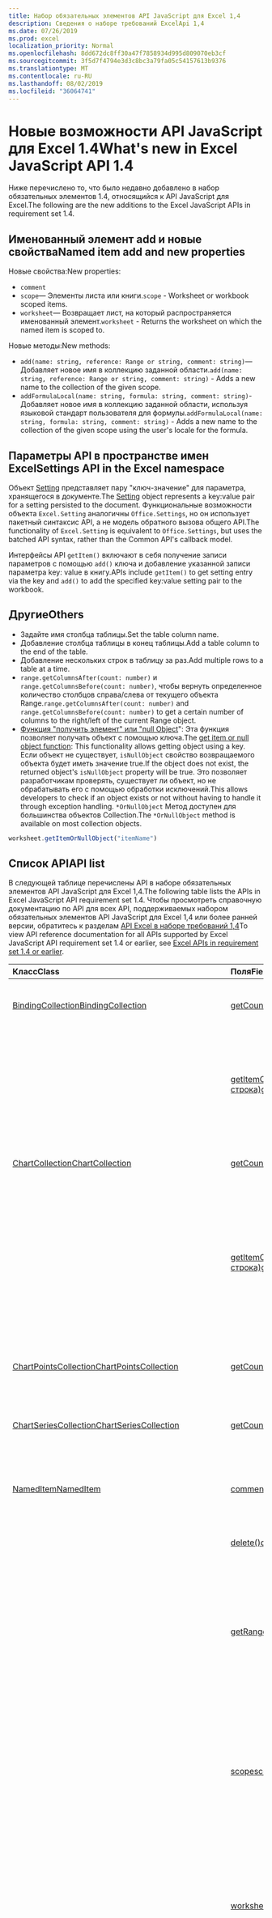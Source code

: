 ```yaml
---
title: Набор обязательных элементов API JavaScript для Excel 1,4
description: Сведения о наборе требований ExcelApi 1,4
ms.date: 07/26/2019
ms.prod: excel
localization_priority: Normal
ms.openlocfilehash: 8dd672dc8ff30a47f7858934d995d809070eb3cf
ms.sourcegitcommit: 3f5d7f4794e3d3c8bc3a79fa05c54157613b9376
ms.translationtype: MT
ms.contentlocale: ru-RU
ms.lasthandoff: 08/02/2019
ms.locfileid: "36064741"
---
```

# <a name="whats-new-in-excel-javascript-api-14"></a><span data-ttu-id="8ca1d-103">Новые возможности API JavaScript для Excel 1.4</span><span class="sxs-lookup"><span data-stu-id="8ca1d-103">What's new in Excel JavaScript API 1.4</span></span>

<span data-ttu-id="8ca1d-104">Ниже перечислено то, что было недавно добавлено в набор обязательных элементов 1.4, относящийся к API JavaScript для Excel.</span><span class="sxs-lookup"><span data-stu-id="8ca1d-104">The following are the new additions to the Excel JavaScript APIs in requirement set 1.4.</span></span>

## <a name="named-item-add-and-new-properties"></a><span data-ttu-id="8ca1d-105">Именованный элемент add и новые свойства</span><span class="sxs-lookup"><span data-stu-id="8ca1d-105">Named item add and new properties</span></span>

<span data-ttu-id="8ca1d-106">Новые свойства:</span><span class="sxs-lookup"><span data-stu-id="8ca1d-106">New properties:</span></span>

* `comment`
* <span data-ttu-id="8ca1d-107">`scope`— Элементы листа или книги.</span><span class="sxs-lookup"><span data-stu-id="8ca1d-107">`scope` - Worksheet or workbook scoped items.</span></span>
* <span data-ttu-id="8ca1d-108">`worksheet`— Возвращает лист, на который распространяется именованный элемент.</span><span class="sxs-lookup"><span data-stu-id="8ca1d-108">`worksheet` - Returns the worksheet on which the named item is scoped to.</span></span>

<span data-ttu-id="8ca1d-109">Новые методы:</span><span class="sxs-lookup"><span data-stu-id="8ca1d-109">New methods:</span></span>

* <span data-ttu-id="8ca1d-110">`add(name: string, reference: Range or string, comment: string)`— Добавляет новое имя в коллекцию заданной области.</span><span class="sxs-lookup"><span data-stu-id="8ca1d-110">`add(name: string, reference: Range or string, comment: string)` - Adds a new name to the collection of the given scope.</span></span>
* <span data-ttu-id="8ca1d-111">`addFormulaLocal(name: string, formula: string, comment: string)`-Добавляет новое имя в коллекцию заданной области, используя языковой стандарт пользователя для формулы.</span><span class="sxs-lookup"><span data-stu-id="8ca1d-111">`addFormulaLocal(name: string, formula: string, comment: string)` - Adds a new name to the collection of the given scope using the user's locale for the formula.</span></span>

## <a name="settings-api-in-the-excel-namespace"></a><span data-ttu-id="8ca1d-112">Параметры API в пространстве имен Excel</span><span class="sxs-lookup"><span data-stu-id="8ca1d-112">Settings API in the Excel namespace</span></span>

<span data-ttu-id="8ca1d-113">Объект [Setting](/javascript/api/excel/excel.setting) представляет пару "ключ-значение" для параметра, хранящегося в документе.</span><span class="sxs-lookup"><span data-stu-id="8ca1d-113">The [Setting](/javascript/api/excel/excel.setting) object represents a key:value pair for a setting persisted to the document.</span></span> <span data-ttu-id="8ca1d-114">Функциональные возможности объекта `Excel.Setting` аналогичны `Office.Settings`, но он использует пакетный синтаксис API, а не модель обратного вызова общего API.</span><span class="sxs-lookup"><span data-stu-id="8ca1d-114">The functionality of `Excel.Setting` is equivalent to `Office.Settings`, but uses the batched API syntax, rather than the Common API's callback model.</span></span>

<span data-ttu-id="8ca1d-115">Интерфейсы API `getItem()` включают в себя получение записи параметров с помощью `add()` ключа и добавление указанной записи параметра key: value в книгу.</span><span class="sxs-lookup"><span data-stu-id="8ca1d-115">APIs include `getItem()` to get setting entry via the key and `add()` to add the specified key:value setting pair to the workbook.</span></span>

## <a name="others"></a><span data-ttu-id="8ca1d-116">Другие</span><span class="sxs-lookup"><span data-stu-id="8ca1d-116">Others</span></span>

* <span data-ttu-id="8ca1d-117">Задайте имя столбца таблицы.</span><span class="sxs-lookup"><span data-stu-id="8ca1d-117">Set the table column name.</span></span>
* <span data-ttu-id="8ca1d-118">Добавление столбца таблицы в конец таблицы.</span><span class="sxs-lookup"><span data-stu-id="8ca1d-118">Add a table column to the end of the table.</span></span>
* <span data-ttu-id="8ca1d-119">Добавление нескольких строк в таблицу за раз.</span><span class="sxs-lookup"><span data-stu-id="8ca1d-119">Add multiple rows to a table at a time.</span></span>
* <span data-ttu-id="8ca1d-120">`range.getColumnsAfter(count: number)` и `range.getColumnsBefore(count: number)`, чтобы вернуть определенное количество столбцов справа/слева от текущего объекта Range.</span><span class="sxs-lookup"><span data-stu-id="8ca1d-120">`range.getColumnsAfter(count: number)` and `range.getColumnsBefore(count: number)` to get a certain number of columns to the right/left of the current Range object.</span></span>
* <span data-ttu-id="8ca1d-121">[Функция "получить элемент" или "null Object](../../excel/excel-add-ins-advanced-concepts.md#ornullobject-methods)": Эта функция позволяет получать объект с помощью ключа.</span><span class="sxs-lookup"><span data-stu-id="8ca1d-121">The [get item or null object function](../../excel/excel-add-ins-advanced-concepts.md#ornullobject-methods): This functionality allows getting object using a key.</span></span> <span data-ttu-id="8ca1d-122">Если объект не существует, `isNullObject` свойство возвращаемого объекта будет иметь значение true.</span><span class="sxs-lookup"><span data-stu-id="8ca1d-122">If the object does not exist, the returned object's `isNullObject` property will be true.</span></span> <span data-ttu-id="8ca1d-123">Это позволяет разработчикам проверять, существует ли объект, но не обрабатывать его с помощью обработки исключений.</span><span class="sxs-lookup"><span data-stu-id="8ca1d-123">This allows developers to check if an object exists or not without having to handle it through exception handling.</span></span> <span data-ttu-id="8ca1d-124">`*OrNullObject` Метод доступен для большинства объектов Collection.</span><span class="sxs-lookup"><span data-stu-id="8ca1d-124">The `*OrNullObject` method is available on most collection objects.</span></span>

```javascript
worksheet.getItemOrNullObject("itemName")
```

## <a name="api-list"></a><span data-ttu-id="8ca1d-125">Список API</span><span class="sxs-lookup"><span data-stu-id="8ca1d-125">API list</span></span>

<span data-ttu-id="8ca1d-126">В следующей таблице перечислены API в наборе обязательных элементов API JavaScript для Excel 1,4.</span><span class="sxs-lookup"><span data-stu-id="8ca1d-126">The following table lists the APIs in Excel JavaScript API requirement set 1.4.</span></span> <span data-ttu-id="8ca1d-127">Чтобы просмотреть справочную документацию по API для всех API, поддерживаемых набором обязательных элементов API JavaScript для Excel 1,4 или более ранней версии, обратитесь к разделам [API Excel в наборе требований 1,4](/javascript/api/excel?view=excel-js-1.4)</span><span class="sxs-lookup"><span data-stu-id="8ca1d-127">To view API reference documentation for all APIs supported by Excel JavaScript API requirement set 1.4 or earlier, see [Excel APIs in requirement set 1.4 or earlier](/javascript/api/excel?view=excel-js-1.4).</span></span>

| <span data-ttu-id="8ca1d-128">Класс</span><span class="sxs-lookup"><span data-stu-id="8ca1d-128">Class</span></span> | <span data-ttu-id="8ca1d-129">Поля</span><span class="sxs-lookup"><span data-stu-id="8ca1d-129">Fields</span></span> | <span data-ttu-id="8ca1d-130">Описание</span><span class="sxs-lookup"><span data-stu-id="8ca1d-130">Description</span></span> |
|:---|:---|:---|
|[<span data-ttu-id="8ca1d-131">BindingCollection</span><span class="sxs-lookup"><span data-stu-id="8ca1d-131">BindingCollection</span></span>](/javascript/api/excel/excel.bindingcollection)|[<span data-ttu-id="8ca1d-132">getCount()</span><span class="sxs-lookup"><span data-stu-id="8ca1d-132">getCount()</span></span>](/javascript/api/excel/excel.bindingcollection#getcount--)|<span data-ttu-id="8ca1d-133">Получает количество привязок в коллекции.</span><span class="sxs-lookup"><span data-stu-id="8ca1d-133">Gets the number of bindings in the collection.</span></span>|
||[<span data-ttu-id="8ca1d-134">getItemOrNullObject(id: строка)</span><span class="sxs-lookup"><span data-stu-id="8ca1d-134">getItemOrNullObject(id: string)</span></span>](/javascript/api/excel/excel.bindingcollection#getitemornullobject-id-)|<span data-ttu-id="8ca1d-135">Получает объект привязки по идентификатору.</span><span class="sxs-lookup"><span data-stu-id="8ca1d-135">Gets a binding object by ID.</span></span> <span data-ttu-id="8ca1d-136">Если объект привязки не существует, возвращает пустой объект.</span><span class="sxs-lookup"><span data-stu-id="8ca1d-136">If the binding object does not exist, will return a null object.</span></span>|
|[<span data-ttu-id="8ca1d-137">ChartCollection</span><span class="sxs-lookup"><span data-stu-id="8ca1d-137">ChartCollection</span></span>](/javascript/api/excel/excel.chartcollection)|[<span data-ttu-id="8ca1d-138">getCount()</span><span class="sxs-lookup"><span data-stu-id="8ca1d-138">getCount()</span></span>](/javascript/api/excel/excel.chartcollection#getcount--)|<span data-ttu-id="8ca1d-139">Возвращает количество диаграмм на листе.</span><span class="sxs-lookup"><span data-stu-id="8ca1d-139">Returns the number of charts in the worksheet.</span></span>|
||[<span data-ttu-id="8ca1d-140">getItemOrNullObject(имя: строка)</span><span class="sxs-lookup"><span data-stu-id="8ca1d-140">getItemOrNullObject(name: string)</span></span>](/javascript/api/excel/excel.chartcollection#getitemornullobject-name-)|<span data-ttu-id="8ca1d-141">Возвращает диаграмму по ее имени.</span><span class="sxs-lookup"><span data-stu-id="8ca1d-141">Gets a chart using its name.</span></span> <span data-ttu-id="8ca1d-142">Если одно и то же имя принадлежит нескольким диаграммам, будет возвращена первая из них.</span><span class="sxs-lookup"><span data-stu-id="8ca1d-142">If there are multiple charts with the same name, the first one will be returned.</span></span>|
|[<span data-ttu-id="8ca1d-143">ChartPointsCollection</span><span class="sxs-lookup"><span data-stu-id="8ca1d-143">ChartPointsCollection</span></span>](/javascript/api/excel/excel.chartpointscollection)|[<span data-ttu-id="8ca1d-144">getCount()</span><span class="sxs-lookup"><span data-stu-id="8ca1d-144">getCount()</span></span>](/javascript/api/excel/excel.chartpointscollection#getcount--)|<span data-ttu-id="8ca1d-145">Возвращает количество точек диаграммы в ряду.</span><span class="sxs-lookup"><span data-stu-id="8ca1d-145">Returns the number of chart points in the series.</span></span>|
|[<span data-ttu-id="8ca1d-146">ChartSeriesCollection</span><span class="sxs-lookup"><span data-stu-id="8ca1d-146">ChartSeriesCollection</span></span>](/javascript/api/excel/excel.chartseriescollection)|[<span data-ttu-id="8ca1d-147">getCount()</span><span class="sxs-lookup"><span data-stu-id="8ca1d-147">getCount()</span></span>](/javascript/api/excel/excel.chartseriescollection#getcount--)|<span data-ttu-id="8ca1d-148">Возвращает количество рядов в коллекции.</span><span class="sxs-lookup"><span data-stu-id="8ca1d-148">Returns the number of series in the collection.</span></span>|
|[<span data-ttu-id="8ca1d-149">NamedItem</span><span class="sxs-lookup"><span data-stu-id="8ca1d-149">NamedItem</span></span>](/javascript/api/excel/excel.nameditem)|[<span data-ttu-id="8ca1d-150">comment</span><span class="sxs-lookup"><span data-stu-id="8ca1d-150">comment</span></span>](/javascript/api/excel/excel.nameditem#comment)|<span data-ttu-id="8ca1d-151">Представляет примечание, связанное с этим именем.</span><span class="sxs-lookup"><span data-stu-id="8ca1d-151">Represents the comment associated with this name.</span></span>|
||[<span data-ttu-id="8ca1d-152">delete()</span><span class="sxs-lookup"><span data-stu-id="8ca1d-152">delete()</span></span>](/javascript/api/excel/excel.nameditem#delete--)|<span data-ttu-id="8ca1d-153">Удаляет заданное имя.</span><span class="sxs-lookup"><span data-stu-id="8ca1d-153">Deletes the given name.</span></span>|
||[<span data-ttu-id="8ca1d-154">getRangeOrNullObject()</span><span class="sxs-lookup"><span data-stu-id="8ca1d-154">getRangeOrNullObject()</span></span>](/javascript/api/excel/excel.nameditem#getrangeornullobject--)|<span data-ttu-id="8ca1d-155">Возвращает объект диапазона, связанный с именем.</span><span class="sxs-lookup"><span data-stu-id="8ca1d-155">Returns the range object that is associated with the name.</span></span> <span data-ttu-id="8ca1d-156">Возвращает пустой объект, если именованный элемент не является диапазоном.</span><span class="sxs-lookup"><span data-stu-id="8ca1d-156">Returns a null object if the named item's type is not a range.</span></span>|
||[<span data-ttu-id="8ca1d-157">scope</span><span class="sxs-lookup"><span data-stu-id="8ca1d-157">scope</span></span>](/javascript/api/excel/excel.nameditem#scope)|<span data-ttu-id="8ca1d-158">Указывает, относится ли имя к книге или определенному листу.</span><span class="sxs-lookup"><span data-stu-id="8ca1d-158">Indicates whether the name is scoped to the workbook or to a specific worksheet.</span></span> <span data-ttu-id="8ca1d-159">Возможные значения: лист, книга.</span><span class="sxs-lookup"><span data-stu-id="8ca1d-159">Possible values are: Worksheet, Workbook.</span></span> <span data-ttu-id="8ca1d-160">Только для чтения.</span><span class="sxs-lookup"><span data-stu-id="8ca1d-160">Read-only.</span></span>|
||[<span data-ttu-id="8ca1d-161">worksheet</span><span class="sxs-lookup"><span data-stu-id="8ca1d-161">worksheet</span></span>](/javascript/api/excel/excel.nameditem#worksheet)|<span data-ttu-id="8ca1d-162">Возвращает лист, к которому относится именованный элемент.</span><span class="sxs-lookup"><span data-stu-id="8ca1d-162">Returns the worksheet on which the named item is scoped to.</span></span> <span data-ttu-id="8ca1d-163">Выдает ошибку, если элемент находится в области действия книги.</span><span class="sxs-lookup"><span data-stu-id="8ca1d-163">Throws an error if the item is scoped to the workbook instead.</span></span>|
||[<span data-ttu-id="8ca1d-164">worksheetOrNullObject</span><span class="sxs-lookup"><span data-stu-id="8ca1d-164">worksheetOrNullObject</span></span>](/javascript/api/excel/excel.nameditem#worksheetornullobject)|<span data-ttu-id="8ca1d-165">Возвращает лист, к которому относится именованный элемент.</span><span class="sxs-lookup"><span data-stu-id="8ca1d-165">Returns the worksheet on which the named item is scoped to.</span></span> <span data-ttu-id="8ca1d-166">Возвращает пустой объект, если элемент относится к книге.</span><span class="sxs-lookup"><span data-stu-id="8ca1d-166">Returns a null object if the item is scoped to the workbook instead.</span></span>|
|[<span data-ttu-id="8ca1d-167">NamedItemCollection</span><span class="sxs-lookup"><span data-stu-id="8ca1d-167">NamedItemCollection</span></span>](/javascript/api/excel/excel.nameditemcollection)|[<span data-ttu-id="8ca1d-168">Add (имя: строка, ссылка: строка \| диапазона, комментарий?: строка)</span><span class="sxs-lookup"><span data-stu-id="8ca1d-168">add(name: string, reference: Range \| string, comment?: string)</span></span>](/javascript/api/excel/excel.nameditemcollection#add-name--reference--comment-)|<span data-ttu-id="8ca1d-169">Добавляет новое имя в определенную коллекцию.</span><span class="sxs-lookup"><span data-stu-id="8ca1d-169">Adds a new name to the collection of the given scope.</span></span>|
||[<span data-ttu-id="8ca1d-170">addFormulaLocal (имя: строка, формула: строка, Примечание?: строка)</span><span class="sxs-lookup"><span data-stu-id="8ca1d-170">addFormulaLocal(name: string, formula: string, comment?: string)</span></span>](/javascript/api/excel/excel.nameditemcollection#addformulalocal-name--formula--comment-)|<span data-ttu-id="8ca1d-171">Добавляет новое имя в определенную коллекцию, используя языковой стандарт пользователя для формулы.</span><span class="sxs-lookup"><span data-stu-id="8ca1d-171">Adds a new name to the collection of the given scope using the user's locale for the formula.</span></span>|
||[<span data-ttu-id="8ca1d-172">getCount()</span><span class="sxs-lookup"><span data-stu-id="8ca1d-172">getCount()</span></span>](/javascript/api/excel/excel.nameditemcollection#getcount--)|<span data-ttu-id="8ca1d-173">Получает количество именованных элементов в коллекции.</span><span class="sxs-lookup"><span data-stu-id="8ca1d-173">Gets the number of named items in the collection.</span></span>|
||[<span data-ttu-id="8ca1d-174">getItemOrNullObject(имя: строка)</span><span class="sxs-lookup"><span data-stu-id="8ca1d-174">getItemOrNullObject(name: string)</span></span>](/javascript/api/excel/excel.nameditemcollection#getitemornullobject-name-)|<span data-ttu-id="8ca1d-175">Возвращает объект NamedItem, используя его имя.</span><span class="sxs-lookup"><span data-stu-id="8ca1d-175">Gets a NamedItem object using its name.</span></span> <span data-ttu-id="8ca1d-176">Если объект nameditem не существует, возвращает пустой объект.</span><span class="sxs-lookup"><span data-stu-id="8ca1d-176">If the nameditem object does not exist, will return a null object.</span></span>|
|[<span data-ttu-id="8ca1d-177">PivotTableCollection</span><span class="sxs-lookup"><span data-stu-id="8ca1d-177">PivotTableCollection</span></span>](/javascript/api/excel/excel.pivottablecollection)|[<span data-ttu-id="8ca1d-178">getCount()</span><span class="sxs-lookup"><span data-stu-id="8ca1d-178">getCount()</span></span>](/javascript/api/excel/excel.pivottablecollection#getcount--)|<span data-ttu-id="8ca1d-179">Получает количество сводных таблиц в коллекции.</span><span class="sxs-lookup"><span data-stu-id="8ca1d-179">Gets the number of pivot tables in the collection.</span></span>|
||[<span data-ttu-id="8ca1d-180">getItemOrNullObject(имя: строка)</span><span class="sxs-lookup"><span data-stu-id="8ca1d-180">getItemOrNullObject(name: string)</span></span>](/javascript/api/excel/excel.pivottablecollection#getitemornullobject-name-)|<span data-ttu-id="8ca1d-181">Получает сводную таблицу по имени.</span><span class="sxs-lookup"><span data-stu-id="8ca1d-181">Gets a PivotTable by name.</span></span> <span data-ttu-id="8ca1d-182">Если сводная таблица не существует, возвращает пустой объект.</span><span class="sxs-lookup"><span data-stu-id="8ca1d-182">If the PivotTable does not exist, will return a null object.</span></span>|
|[<span data-ttu-id="8ca1d-183">Range</span><span class="sxs-lookup"><span data-stu-id="8ca1d-183">Range</span></span>](/javascript/api/excel/excel.range)|[<span data-ttu-id="8ca1d-184">getIntersectionOrNullObject (anotherRange: строка \| Range)</span><span class="sxs-lookup"><span data-stu-id="8ca1d-184">getIntersectionOrNullObject(anotherRange: Range \| string)</span></span>](/javascript/api/excel/excel.range#getintersectionornullobject-anotherrange-)|<span data-ttu-id="8ca1d-185">Возвращает объект диапазона, представляющий прямоугольное пересечение заданных диапазонов.</span><span class="sxs-lookup"><span data-stu-id="8ca1d-185">Gets the range object that represents the rectangular intersection of the given ranges.</span></span> <span data-ttu-id="8ca1d-186">Если пересечение не найдено, возвращает пустой объект.</span><span class="sxs-lookup"><span data-stu-id="8ca1d-186">If no intersection is found, will return a null object.</span></span>|
||[<span data-ttu-id="8ca1d-187">getUsedRangeOrNullObject (valuesOnly?: Boolean)</span><span class="sxs-lookup"><span data-stu-id="8ca1d-187">getUsedRangeOrNullObject(valuesOnly?: boolean)</span></span>](/javascript/api/excel/excel.range#getusedrangeornullobject-valuesonly-)|<span data-ttu-id="8ca1d-p113">Возвращает используемый диапазон заданного объекта диапазона. Если в диапазоне нет используемых ячеек, эта функция возвращает пустой объект.</span><span class="sxs-lookup"><span data-stu-id="8ca1d-p113">Returns the used range of the given range object. If there are no used cells within the range, this function will return a null object.</span></span>|
|[<span data-ttu-id="8ca1d-190">RangeViewCollection</span><span class="sxs-lookup"><span data-stu-id="8ca1d-190">RangeViewCollection</span></span>](/javascript/api/excel/excel.rangeviewcollection)|[<span data-ttu-id="8ca1d-191">getCount()</span><span class="sxs-lookup"><span data-stu-id="8ca1d-191">getCount()</span></span>](/javascript/api/excel/excel.rangeviewcollection#getcount--)|<span data-ttu-id="8ca1d-192">Получает количество объектов RangeView в коллекции.</span><span class="sxs-lookup"><span data-stu-id="8ca1d-192">Gets the number of RangeView objects in the collection.</span></span>|
|[<span data-ttu-id="8ca1d-193">Параметр</span><span class="sxs-lookup"><span data-stu-id="8ca1d-193">Setting</span></span>](/javascript/api/excel/excel.setting)|[<span data-ttu-id="8ca1d-194">delete()</span><span class="sxs-lookup"><span data-stu-id="8ca1d-194">delete()</span></span>](/javascript/api/excel/excel.setting#delete--)|<span data-ttu-id="8ca1d-195">Удаляет параметр.</span><span class="sxs-lookup"><span data-stu-id="8ca1d-195">Deletes the setting.</span></span>|
||[<span data-ttu-id="8ca1d-196">key</span><span class="sxs-lookup"><span data-stu-id="8ca1d-196">key</span></span>](/javascript/api/excel/excel.setting#key)|<span data-ttu-id="8ca1d-197">Возвращает ключ, представляющий идентификатор setting.</span><span class="sxs-lookup"><span data-stu-id="8ca1d-197">Returns the key that represents the id of the Setting.</span></span> <span data-ttu-id="8ca1d-198">Только для чтения.</span><span class="sxs-lookup"><span data-stu-id="8ca1d-198">Read-only.</span></span>|
||[<span data-ttu-id="8ca1d-199">value</span><span class="sxs-lookup"><span data-stu-id="8ca1d-199">value</span></span>](/javascript/api/excel/excel.setting#value)|<span data-ttu-id="8ca1d-200">Представляет значение, сохраненное для этого параметра.</span><span class="sxs-lookup"><span data-stu-id="8ca1d-200">Represents the value stored for this setting.</span></span>|
|[<span data-ttu-id="8ca1d-201">SettingCollection</span><span class="sxs-lookup"><span data-stu-id="8ca1d-201">SettingCollection</span></span>](/javascript/api/excel/excel.settingcollection)|[<span data-ttu-id="8ca1d-202">Add (ключ: строка, значение: строка \| Number \| Boolean \| массив \| <any> \| дат Any)</span><span class="sxs-lookup"><span data-stu-id="8ca1d-202">add(key: string, value: string \| number \| boolean \| Date \| Array<any> \| any)</span></span>](/javascript/api/excel/excel.settingcollection#add-key--value-)|<span data-ttu-id="8ca1d-203">Задает или добавляет указанный параметр в книгу.</span><span class="sxs-lookup"><span data-stu-id="8ca1d-203">Sets or adds the specified setting to the workbook.</span></span>|
||[<span data-ttu-id="8ca1d-204">getCount()</span><span class="sxs-lookup"><span data-stu-id="8ca1d-204">getCount()</span></span>](/javascript/api/excel/excel.settingcollection#getcount--)|<span data-ttu-id="8ca1d-205">Получает количество параметров в коллекции.</span><span class="sxs-lookup"><span data-stu-id="8ca1d-205">Gets the number of Settings in the collection.</span></span>|
||[<span data-ttu-id="8ca1d-206">getItem(key: string)</span><span class="sxs-lookup"><span data-stu-id="8ca1d-206">getItem(key: string)</span></span>](/javascript/api/excel/excel.settingcollection#getitem-key-)|<span data-ttu-id="8ca1d-207">Получает запись Setting по ключу.</span><span class="sxs-lookup"><span data-stu-id="8ca1d-207">Gets a Setting entry via the key.</span></span>|
||[<span data-ttu-id="8ca1d-208">getItemOrNullObject(key: string)</span><span class="sxs-lookup"><span data-stu-id="8ca1d-208">getItemOrNullObject(key: string)</span></span>](/javascript/api/excel/excel.settingcollection#getitemornullobject-key-)|<span data-ttu-id="8ca1d-209">Возвращает объект Setting по ключу.</span><span class="sxs-lookup"><span data-stu-id="8ca1d-209">Gets a Setting entry via the key.</span></span> <span data-ttu-id="8ca1d-210">Если параметр не существует, возвращает пустой объект.</span><span class="sxs-lookup"><span data-stu-id="8ca1d-210">If the Setting does not exist, will return a null object.</span></span>|
||[<span data-ttu-id="8ca1d-211">items</span><span class="sxs-lookup"><span data-stu-id="8ca1d-211">items</span></span>](/javascript/api/excel/excel.settingcollection#items)|<span data-ttu-id="8ca1d-212">Получает загруженные дочерние элементы в этой коллекции.</span><span class="sxs-lookup"><span data-stu-id="8ca1d-212">Gets the loaded child items in this collection.</span></span>|
||[<span data-ttu-id="8ca1d-213">onSettingsChanged</span><span class="sxs-lookup"><span data-stu-id="8ca1d-213">onSettingsChanged</span></span>](/javascript/api/excel/excel.settingcollection#onsettingschanged)|<span data-ttu-id="8ca1d-214">Возникает при изменении параметров в документе.</span><span class="sxs-lookup"><span data-stu-id="8ca1d-214">Occurs when the Settings in the document are changed.</span></span>|
|[<span data-ttu-id="8ca1d-215">SettingsChangedEventArgs</span><span class="sxs-lookup"><span data-stu-id="8ca1d-215">SettingsChangedEventArgs</span></span>](/javascript/api/excel/excel.settingschangedeventargs)|[<span data-ttu-id="8ca1d-216">settings</span><span class="sxs-lookup"><span data-stu-id="8ca1d-216">settings</span></span>](/javascript/api/excel/excel.settingschangedeventargs#settings)|<span data-ttu-id="8ca1d-217">Получает объект Setting, представляющий привязку, которая вызвала событие SettingsChanged.</span><span class="sxs-lookup"><span data-stu-id="8ca1d-217">Gets the Setting object that represents the binding that raised the SettingsChanged event</span></span>|
|[<span data-ttu-id="8ca1d-218">TableCollection</span><span class="sxs-lookup"><span data-stu-id="8ca1d-218">TableCollection</span></span>](/javascript/api/excel/excel.tablecollection)|[<span data-ttu-id="8ca1d-219">getCount()</span><span class="sxs-lookup"><span data-stu-id="8ca1d-219">getCount()</span></span>](/javascript/api/excel/excel.tablecollection#getcount--)|<span data-ttu-id="8ca1d-220">Получает количество таблиц в коллекции.</span><span class="sxs-lookup"><span data-stu-id="8ca1d-220">Gets the number of tables in the collection.</span></span>|
||[<span data-ttu-id="8ca1d-221">getItemOrNullObject(key: string)</span><span class="sxs-lookup"><span data-stu-id="8ca1d-221">getItemOrNullObject(key: string)</span></span>](/javascript/api/excel/excel.tablecollection#getitemornullobject-key-)|<span data-ttu-id="8ca1d-222">Получает таблицу по имени или ИД.</span><span class="sxs-lookup"><span data-stu-id="8ca1d-222">Gets a table by Name or ID.</span></span> <span data-ttu-id="8ca1d-223">Если таблица не существует, возвращает пустой объект.</span><span class="sxs-lookup"><span data-stu-id="8ca1d-223">If the table does not exist, will return a null object.</span></span>|
|[<span data-ttu-id="8ca1d-224">TableColumnCollection</span><span class="sxs-lookup"><span data-stu-id="8ca1d-224">TableColumnCollection</span></span>](/javascript/api/excel/excel.tablecolumncollection)|[<span data-ttu-id="8ca1d-225">getCount()</span><span class="sxs-lookup"><span data-stu-id="8ca1d-225">getCount()</span></span>](/javascript/api/excel/excel.tablecolumncollection#getcount--)|<span data-ttu-id="8ca1d-226">Получает количество столбцов в таблице.</span><span class="sxs-lookup"><span data-stu-id="8ca1d-226">Gets the number of columns in the table.</span></span>|
||[<span data-ttu-id="8ca1d-227">getItemOrNullObject (Key: номер \| строки)</span><span class="sxs-lookup"><span data-stu-id="8ca1d-227">getItemOrNullObject(key: number \| string)</span></span>](/javascript/api/excel/excel.tablecolumncollection#getitemornullobject-key-)|<span data-ttu-id="8ca1d-228">Возвращает объект столбца по имени или ИД.</span><span class="sxs-lookup"><span data-stu-id="8ca1d-228">Gets a column object by Name or ID.</span></span> <span data-ttu-id="8ca1d-229">Если столбец не существует, возвращает пустой объект.</span><span class="sxs-lookup"><span data-stu-id="8ca1d-229">If the column does not exist, will return a null object.</span></span>|
|[<span data-ttu-id="8ca1d-230">TableRowCollection</span><span class="sxs-lookup"><span data-stu-id="8ca1d-230">TableRowCollection</span></span>](/javascript/api/excel/excel.tablerowcollection)|[<span data-ttu-id="8ca1d-231">getCount()</span><span class="sxs-lookup"><span data-stu-id="8ca1d-231">getCount()</span></span>](/javascript/api/excel/excel.tablerowcollection#getcount--)|<span data-ttu-id="8ca1d-232">Получает количество строк в таблице.</span><span class="sxs-lookup"><span data-stu-id="8ca1d-232">Gets the number of rows in the table.</span></span>|
|[<span data-ttu-id="8ca1d-233">Workbook</span><span class="sxs-lookup"><span data-stu-id="8ca1d-233">Workbook</span></span>](/javascript/api/excel/excel.workbook)|[<span data-ttu-id="8ca1d-234">settings</span><span class="sxs-lookup"><span data-stu-id="8ca1d-234">settings</span></span>](/javascript/api/excel/excel.workbook#settings)|<span data-ttu-id="8ca1d-235">Представляет коллекцию параметров, сопоставленных с книгой.</span><span class="sxs-lookup"><span data-stu-id="8ca1d-235">Represents a collection of Settings associated with the workbook.</span></span> <span data-ttu-id="8ca1d-236">Только для чтения.</span><span class="sxs-lookup"><span data-stu-id="8ca1d-236">Read-only.</span></span>|
|[<span data-ttu-id="8ca1d-237">Worksheet</span><span class="sxs-lookup"><span data-stu-id="8ca1d-237">Worksheet</span></span>](/javascript/api/excel/excel.worksheet)|[<span data-ttu-id="8ca1d-238">getUsedRangeOrNullObject (valuesOnly?: Boolean)</span><span class="sxs-lookup"><span data-stu-id="8ca1d-238">getUsedRangeOrNullObject(valuesOnly?: boolean)</span></span>](/javascript/api/excel/excel.worksheet#getusedrangeornullobject-valuesonly-)|<span data-ttu-id="8ca1d-p119">Используемый диапазон — это наименьший диапазон, включающий в себя все ячейки, которые содержат значение или форматирование. Если весь лист пустой, эта функция возвращает пустой объект.</span><span class="sxs-lookup"><span data-stu-id="8ca1d-p119">The used range is the smallest range that encompasses any cells that have a value or formatting assigned to them. If the entire worksheet is blank, this function will return a null object.</span></span>|
||[<span data-ttu-id="8ca1d-241">псевдоним</span><span class="sxs-lookup"><span data-stu-id="8ca1d-241">names</span></span>](/javascript/api/excel/excel.worksheet#names)|<span data-ttu-id="8ca1d-242">Коллекция имен, относящих к текущему листу.</span><span class="sxs-lookup"><span data-stu-id="8ca1d-242">Collection of names scoped to the current worksheet.</span></span> <span data-ttu-id="8ca1d-243">Только для чтения.</span><span class="sxs-lookup"><span data-stu-id="8ca1d-243">Read-only.</span></span>|
|[<span data-ttu-id="8ca1d-244">WorksheetCollection</span><span class="sxs-lookup"><span data-stu-id="8ca1d-244">WorksheetCollection</span></span>](/javascript/api/excel/excel.worksheetcollection)|[<span data-ttu-id="8ca1d-245">NOCOUNT (visibleOnly?: Boolean)</span><span class="sxs-lookup"><span data-stu-id="8ca1d-245">getCount(visibleOnly?: boolean)</span></span>](/javascript/api/excel/excel.worksheetcollection#getcount-visibleonly-)|<span data-ttu-id="8ca1d-246">Получает количество листов в коллекции.</span><span class="sxs-lookup"><span data-stu-id="8ca1d-246">Gets the number of worksheets in the collection.</span></span>|
||[<span data-ttu-id="8ca1d-247">getItemOrNullObject(key: string)</span><span class="sxs-lookup"><span data-stu-id="8ca1d-247">getItemOrNullObject(key: string)</span></span>](/javascript/api/excel/excel.worksheetcollection#getitemornullobject-key-)|<span data-ttu-id="8ca1d-248">Получает объект листа по его имени или ИД.</span><span class="sxs-lookup"><span data-stu-id="8ca1d-248">Gets a worksheet object using its Name or ID.</span></span> <span data-ttu-id="8ca1d-249">Если лист не существует, возвращает пустой объект.</span><span class="sxs-lookup"><span data-stu-id="8ca1d-249">If the worksheet does not exist, will return a null object.</span></span>|

## <a name="see-also"></a><span data-ttu-id="8ca1d-250">См. также</span><span class="sxs-lookup"><span data-stu-id="8ca1d-250">See also</span></span>

- [<span data-ttu-id="8ca1d-251">Справочная документация по API JavaScript для Excel</span><span class="sxs-lookup"><span data-stu-id="8ca1d-251">Excel JavaScript API Reference Documentation</span></span>](/javascript/api/excel?view=excel-js-1.4)
- [<span data-ttu-id="8ca1d-252">Наборы обязательных элементов API JavaScript для Excel</span><span class="sxs-lookup"><span data-stu-id="8ca1d-252">Excel JavaScript API requirement sets</span></span>](./excel-api-requirement-sets.md)
